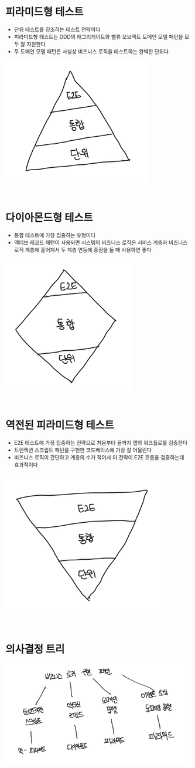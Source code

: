 # 피라미드형 테스트

- 단위 테스트를 강조하는 테스트 전략이다
- 피라미드형 테스트는 DDD의 애그리게이트와 밸류 오브젝트 도메인 모델 패턴을 모두 잘 지원한다
- 두 도메인 모델 패턴은 사실상 비즈니스 로직을 테스트하는 완벽한 단위다

![alt text](image.png)

<br>

# 다이아몬드형 테스트

- 통합 테스트에 가장 집중하는 유형이다
- 액티브 레코드 패턴이 사용되면 시스템의 비즈니스 로직은 서비스 계층과 비즈니스 로직 계층에 흩어져서 두 계층 연동에 중점을 둘 때 사용하면 좋다

![alt text](image-1.png)

<br>

# 역전된 피라미드형 테스트

- E2E 테스트에 가장 집중하는 전략으로 처음부터 끝까지 앱의 워크플로를 검증한다
- 트랜잭션 스크립트 패턴을 구현한 코드베이스에 가장 잘 어울린다
- 비즈니스 로직이 간단하고 계층의 수가 적어서 이 전략이 E2E 흐름을 검증하는데 효과적이다

![alt text](image-2.png)

<br>

# 의사결정 트리

![alt text](image-3.png)
